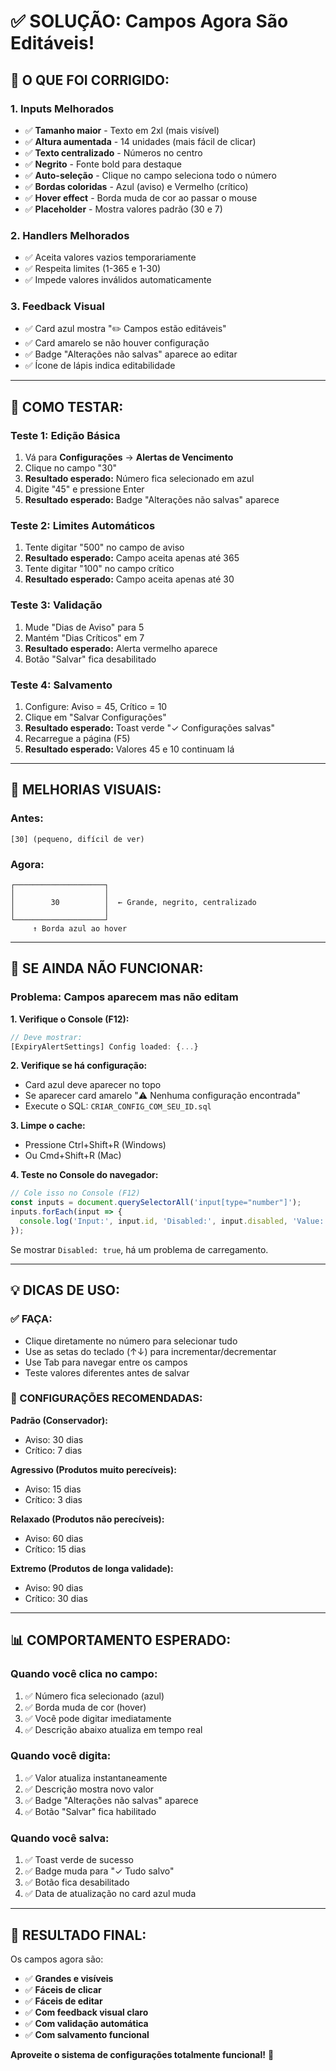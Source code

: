 # ✅ SOLUÇÃO: Campos Agora São Editáveis!

## 🎯 O QUE FOI CORRIGIDO:

### **1. Inputs Melhorados**
- ✅ **Tamanho maior** - Texto em 2xl (mais visível)
- ✅ **Altura aumentada** - 14 unidades (mais fácil de clicar)
- ✅ **Texto centralizado** - Números no centro
- ✅ **Negrito** - Fonte bold para destaque
- ✅ **Auto-seleção** - Clique no campo seleciona todo o número
- ✅ **Bordas coloridas** - Azul (aviso) e Vermelho (crítico)
- ✅ **Hover effect** - Borda muda de cor ao passar o mouse
- ✅ **Placeholder** - Mostra valores padrão (30 e 7)

### **2. Handlers Melhorados**
- ✅ Aceita valores vazios temporariamente
- ✅ Respeita limites (1-365 e 1-30)
- ✅ Impede valores inválidos automaticamente

### **3. Feedback Visual**
- ✅ Card azul mostra "✏️ Campos estão editáveis"
- ✅ Card amarelo se não houver configuração
- ✅ Badge "Alterações não salvas" aparece ao editar
- ✅ Ícone de lápis indica editabilidade

---

## 🧪 COMO TESTAR:

### **Teste 1: Edição Básica**
1. Vá para **Configurações** → **Alertas de Vencimento**
2. Clique no campo "30"
3. **Resultado esperado:** Número fica selecionado em azul
4. Digite "45" e pressione Enter
5. **Resultado esperado:** Badge "Alterações não salvas" aparece

### **Teste 2: Limites Automáticos**
1. Tente digitar "500" no campo de aviso
2. **Resultado esperado:** Campo aceita apenas até 365
3. Tente digitar "100" no campo crítico
4. **Resultado esperado:** Campo aceita apenas até 30

### **Teste 3: Validação**
1. Mude "Dias de Aviso" para 5
2. Mantém "Dias Críticos" em 7
3. **Resultado esperado:** Alerta vermelho aparece
4. Botão "Salvar" fica desabilitado

### **Teste 4: Salvamento**
1. Configure: Aviso = 45, Crítico = 10
2. Clique em "Salvar Configurações"
3. **Resultado esperado:** Toast verde "✓ Configurações salvas"
4. Recarregue a página (F5)
5. **Resultado esperado:** Valores 45 e 10 continuam lá

---

## 🎨 MELHORIAS VISUAIS:

### **Antes:**
```
[30] (pequeno, difícil de ver)
```

### **Agora:**
```
┌────────────────────┐
│                    │
│        30          │  ← Grande, negrito, centralizado
│                    │
└────────────────────┘
     ↑ Borda azul ao hover
```

---

## 🔧 SE AINDA NÃO FUNCIONAR:

### **Problema: Campos aparecem mas não editam**

**1. Verifique o Console (F12):**
```javascript
// Deve mostrar:
[ExpiryAlertSettings] Config loaded: {...}
```

**2. Verifique se há configuração:**
- Card azul deve aparecer no topo
- Se aparecer card amarelo "⚠️ Nenhuma configuração encontrada"
- Execute o SQL: `CRIAR_CONFIG_COM_SEU_ID.sql`

**3. Limpe o cache:**
- Pressione Ctrl+Shift+R (Windows)
- Ou Cmd+Shift+R (Mac)

**4. Teste no Console do navegador:**
```javascript
// Cole isso no Console (F12)
const inputs = document.querySelectorAll('input[type="number"]');
inputs.forEach(input => {
  console.log('Input:', input.id, 'Disabled:', input.disabled, 'Value:', input.value);
});
```

Se mostrar `Disabled: true`, há um problema de carregamento.

---

## 💡 DICAS DE USO:

### **✅ FAÇA:**
- Clique diretamente no número para selecionar tudo
- Use as setas do teclado (↑↓) para incrementar/decrementar
- Use Tab para navegar entre os campos
- Teste valores diferentes antes de salvar

### **🎯 CONFIGURAÇÕES RECOMENDADAS:**

**Padrão (Conservador):**
- Aviso: 30 dias
- Crítico: 7 dias

**Agressivo (Produtos muito perecíveis):**
- Aviso: 15 dias
- Crítico: 3 dias

**Relaxado (Produtos não perecíveis):**
- Aviso: 60 dias
- Crítico: 15 dias

**Extremo (Produtos de longa validade):**
- Aviso: 90 dias
- Crítico: 30 dias

---

## 📊 COMPORTAMENTO ESPERADO:

### **Quando você clica no campo:**
1. ✅ Número fica selecionado (azul)
2. ✅ Borda muda de cor (hover)
3. ✅ Você pode digitar imediatamente
4. ✅ Descrição abaixo atualiza em tempo real

### **Quando você digita:**
1. ✅ Valor atualiza instantaneamente
2. ✅ Descrição mostra novo valor
3. ✅ Badge "Alterações não salvas" aparece
4. ✅ Botão "Salvar" fica habilitado

### **Quando você salva:**
1. ✅ Toast verde de sucesso
2. ✅ Badge muda para "✓ Tudo salvo"
3. ✅ Botão fica desabilitado
4. ✅ Data de atualização no card azul muda

---

## 🎉 RESULTADO FINAL:

Os campos agora são:
- ✅ **Grandes e visíveis**
- ✅ **Fáceis de clicar**
- ✅ **Fáceis de editar**
- ✅ **Com feedback visual claro**
- ✅ **Com validação automática**
- ✅ **Com salvamento funcional**

**Aproveite o sistema de configurações totalmente funcional!** 🚀

